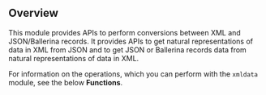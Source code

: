 ## Overview

This module provides APIs to perform conversions between XML and JSON/Ballerina records. It provides APIs to get natural representations of data in XML from JSON and to get JSON or Ballerina records data from natural representations of data in XML.

For information on the operations, which you can perform with the `xmldata` module, see the below **Functions**.
